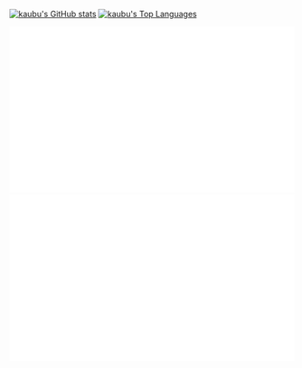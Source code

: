 [![kaubu's GitHub stats](https://github-readme-stats.vercel.app/api?username=kaubu&show_icons=true)](https://github.com/kaubu)
[![kaubu's Top Languages](https://github-readme-stats.vercel.app/api/top-langs/?username=kaubu&layout=compact)](https://github.com/kaubu)

![](https://github.com/kaubu/psychic-happiness/blob/master/generated/overview.svg)
![](https://github.com/kaubu/psychic-happiness/blob/master/generated/languages.svg)
